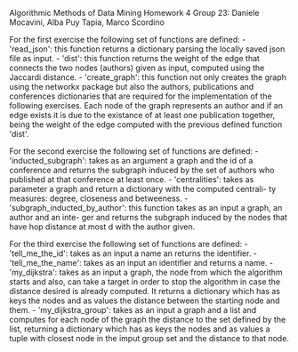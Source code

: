 Algorithmic Methods of Data Mining
Homework 4
Group 23: Daniele Mocavini, Alba Puy Tapia, Marco Scordino



For the first exercise the following set of functions are defined:
	- 'read_json': this function returns a dictionary parsing the locally saved json file as input.
	- 'dist': this function returns the weight of the edge that connects the two nodes (authors) 
		  given as input, computed using the Jaccardi distance.
	- 'create_graph': this function not only creates the graph using the networkx package but also 
			  the authors, publications and conferences dictionaries that are required for 
			  the implementation of the following exercises.
			  Each node of the graph represents an author and if an edge exists it is due 
		          to the existance of at least one publication together, being the weight of 
			  the edge computed with the previous defined function 'dist'.

For the second exercise the following set of functions are defined:
	- 'inducted_subgraph': takes as an argument a graph and the id of a conference and returns the 
			       subgraph induced by the set of authors who published at that conference 
                               at least once.
	- 'centralities': takes as parameter a graph and return a dictionary with the computed centrali-
			  ty measures: degree, closeness and betweeness. 
	- 'subgraph_inducted_by_author': this function takes as an input a graph, an author and an inte-
					 ger and returns the subgraph induced by the nodes that have hop
                                         distance at most d with the author given. 

For the third exercise the following set of functions are defined:
	- 'tell_me_the_id': takes as an input a name an returns the identifier.
	- 'tell_me_the_name': takes as an input an identifier and returns a name.
	- 'my_dijkstra': takes as an input a graph, the node from which the algorithm starts and also,
			 can take a target in order to stop the algorithm in case the distance desired 
			 is already computed. It returns a dictionary which has as keys the nodes and as
			 values the distance between the starting node and them.
	- 'my_dijkstra_group': takes as an input a graph and a list and computes for each node of the 
			       graph the distance to the set defined by the list, returning a dictionary 
			       which has as keys the nodes and as values a tuple with closest node in the imput group set and the distance
                   to that node.
